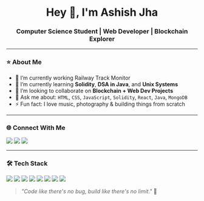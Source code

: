 <h1 align="center">Hey 👋, I'm Ashish Jha</h1>
<h3 align="center">Computer Science Student | Web Developer | Blockchain Explorer</h3>

---

### ⭐ About Me

- 🚀 I’m currently working Railway Track Monitor
- 🧠 I’m currently learning **Solidity**, **DSA in Java**, and **Unix Systems**
- 👯 I’m looking to collaborate on **Blockchain + Web Dev Projects**
- 💬 Ask me about: `HTML`, `CSS`, `JavaScript`, `Solidity`, `React`, `Java`, `MongoDB`
- ⚡ Fun fact: I love music, photography & building things from scratch

---

### 🌐 Connect With Me

<p align="left">
  <a href="https://www.linkedin.com/in/ashish-jha-1585a028b/" target="_blank"><img src="https://img.shields.io/badge/-LinkedIn-blue?style=for-the-badge&logo=linkedin" /></a>
  <a href="ashishjha97181@gmail.com"><img src="https://img.shields.io/badge/-Gmail-red?style=for-the-badge&logo=gmail&logoColor=white" /></a>
  <a href="https://github.com/ashishjha0125" target="_blank"><img src="https://img.shields.io/badge/-Portfolio-black?style=for-the-badge&logo=github" /></a>
</p>

---

### 🛠️ Tech Stack

<p align="left">
  <img src="https://img.shields.io/badge/HTML5-E34F26?style=for-the-badge&logo=html5&logoColor=white"/>
  <img src="https://img.shields.io/badge/CSS3-1572B6?style=for-the-badge&logo=css3&logoColor=white"/>
  <img src="https://img.shields.io/badge/JavaScript-F7DF1E?style=for-the-badge&logo=javascript&logoColor=black"/>
  <img src="https://img.shields.io/badge/React-20232A?style=for-the-badge&logo=react&logoColor=61DAFB"/>
  <img src="https://img.shields.io/badge/Solidity-363636?style=for-the-badge&logo=solidity&logoColor=white"/>
  <img src="https://img.shields.io/badge/Java-ED8B00?style=for-the-badge&logo=java&logoColor=white"/>
  <img src="https://img.shields.io/badge/Node.js-339933?style=for-the-badge&logo=node-dot-js&logoColor=white"/>
  <img src="https://img.shields.io/badge/MongoDB-4EA94B?style=for-the-badge&logo=mongodb&logoColor=white"/>
</p>

> _"Code like there's no bug, build like there's no limit."_ 🚀
